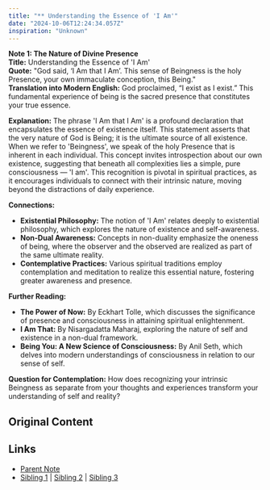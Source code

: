 ```yaml
---
title: "** Understanding the Essence of 'I Am'"
date: "2024-10-06T12:24:34.057Z"
inspiration: "Unknown"
---
```


  
**Note 1: The Nature of Divine Presence**  
**Title:** Understanding the Essence of 'I Am'  
**Quote:** "God said, ‘I Am that I Am’. This sense of Beingness is the holy Presence, your own immaculate conception, this Being."  
**Translation into Modern English:** God proclaimed, “I exist as I exist.” This fundamental experience of being is the sacred presence that constitutes your true essence.  

**Explanation:** The phrase 'I Am that I Am' is a profound declaration that encapsulates the essence of existence itself. This statement asserts that the very nature of God is Being; it is the ultimate source of all existence. When we refer to 'Beingness', we speak of the holy Presence that is inherent in each individual. This concept invites introspection about our own existence, suggesting that beneath all complexities lies a simple, pure consciousness — 'I am'. This recognition is pivotal in spiritual practices, as it encourages individuals to connect with their intrinsic nature, moving beyond the distractions of daily experience.  

**Connections:**  
- **Existential Philosophy:** The notion of 'I Am' relates deeply to existential philosophy, which explores the nature of existence and self-awareness.  
- **Non-Dual Awareness:** Concepts in non-duality emphasize the oneness of being, where the observer and the observed are realized as part of the same ultimate reality.  
- **Contemplative Practices:** Various spiritual traditions employ contemplation and meditation to realize this essential nature, fostering greater awareness and presence.  

**Further Reading:**  
- **The Power of Now:** By Eckhart Tolle, which discusses the significance of presence and consciousness in attaining spiritual enlightenment.  
- **I Am That:** By Nisargadatta Maharaj, exploring the nature of self and existence in a non-dual framework.  
- **Being You: A New Science of Consciousness:** By Anil Seth, which delves into modern understandings of consciousness in relation to our sense of self.  

**Question for Contemplation:** How does recognizing your intrinsic Beingness as separate from your thoughts and experiences transform your understanding of self and reality?  


## Original Content



## Links

- [Parent Note](/parent-note.md)
- [Sibling 1](/zettel1.md) | [Sibling 2](/zettel2.md) | [Sibling 3](/zettel3.md)
